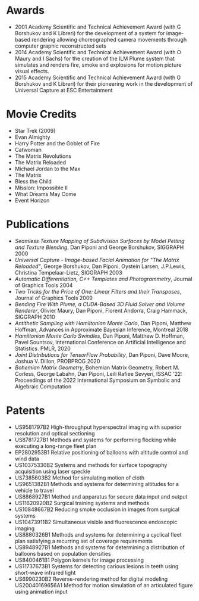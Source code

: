 Awards
======

* 2001 Academy Scientific and Technical Achievement Award (with G Borshukov and K Libreri) for the development of a system for image-based rendering allowing choreographed camera movements through computer graphic reconstructed sets
* 2014 Academy Scientific and Technical Achievement Award (with O Maury and I Sachs) for the creation of the ILM Plume system that simulates and renders fire, smoke and explosions for motion picture visual effects.
* 2015 Academy Scientific and Technical Achievement Award (with G Borshukov and K Libreri) for their pioneering work in the development of Universal Capture at ESC Entertainment

Movie Credits
=============
* Star Trek (2009)
* Evan Almighty 
* Harry Potter and the Goblet of Fire
* Catwoman
* The Matrix Revolutions
* The Matrix Reloaded
* Michael Jordan to the Max
* The Matrix
* Bless the Child
* Mission: Impossible II
* What Dreams May Come
* Event Horizon

Publications
============
* _Seamless Texture Mapping of Subdivision Surfaces by Model Pelting and Texture Blending_, Dan Piponi and George Borshukov, SIGGRAPH 2000
* _Universal Capture - Image-based Facial Animation for "The Matrix Reloaded"_, George Borshukov, Dan Piponi, Oystein Larsen, J.P.Lewis, Christina Tempelaar-Lietz, SIGGRAPH 2003
* _Automatic Differentiation, C++ Templates and Photogrammetry_, Journal of Graphics Tools 2004
* _Two Tricks for the Price of One: Linear Filters and their Transposes_, Journal of Graphics Tools 2009
* _Bending Fire With Plume, a CUDA-Based 3D Fluid Solver and Volume Renderer_, Olivier Maury, Dan Piponi, Florent Andorra, Craig Hammack, SIGGRAPH 2010
* _Antithetic Sampling with Hamiltonian Monte Carlo_, Dan Piponi, Matthew Hoffman, Advances in Approximate Bayesian Inference, Montreal 2018
* _Hamiltonian Monte Carlo Swindles_, Dan Piponi, Matthew D. Hoffman, Pavel Sountsov, International Conference on Artificial Intelligence and Statistics. PMLR, 2020
* _Joint Distributions for TensorFlow Probability_, Dan Piponi, Dave Moore, Joshua V. Dillon, PROBPROG 2020
* _Bohemian Matrix Geometry_, Bohemian Matrix Geometry, Robert M. Corless, George Labahn, Dan Piponi, Leili Rafiee Sevyeri, ISSAC '22: Proceedings of the 2022 International Symposium on Symbolic and Algebraic Computation

Patents
=======
* US9581797B2 High-throughput hyperspectral imaging with superior resolution and optical sectioning
* US8781727B1 Methods and systems for performing flocking while executing a long-range fleet plan
* EP2802953B1 Relative positioning of balloons with altitude control and wind data
* US10375330B2 Systems and methods for surface topography acquisition using laser speckle
* US7385603B2 Method for simulating motion of cloth
* US9651382B1 Methods and systems for determining altitudes for a vehicle to travel
* US8868927B1 Method and apparatus for secure data input and output
* US11620920B2 Surgical training systems and methods
* US10848667B2 Reducing smoke occlusion in images from surgical systems
* US10473911B2 Simultaneous visible and fluorescence endoscopic imaging
* US8880326B1 Methods and systems for determining a cyclical fleet plan satisfying a recurring set of coverage requirements
* US8948927B1 Methods and systems for determining a distribution of balloons based on population densities
* US8400461B1 Polygon kernels for image processing
* US11737673B1 Systems for detecting carious lesions in teeth using short-wave infrared light
* US6990230B2 Reverse-rendering method for digital modeling
US20040169656A1 Method for motion simulation of an articulated figure using animation input

